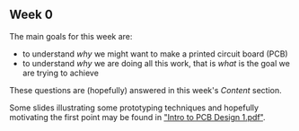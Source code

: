 

## Week 0

The main goals for this week are:

* to understand *why* we might want to make a printed circuit board (PCB)
* to understand *why* we are doing all this work, that is *what* is the goal we are trying to achieve

These questions are (hopefully) answered in this week's *Content* section.

Some slides illustrating some prototyping techniques and hopefully motivating the first point may be found
in ["Intro to PCB Design 1.pdf"](https://github.com/lab64makerspace/intro2PCBdesign/blob/master/Week_0/Week_0_Content/Intro%20to%20PCB%20Design%201.pdf).
